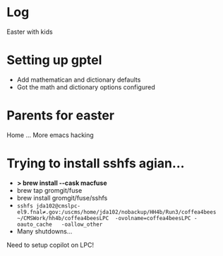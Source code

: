 
# Log

Easter with kids

# Setting up gptel
- Add mathematican and dictionary defaults
- Got the math and dictionary options configured

# Parents for easter


Home ... More emacs hacking

# Trying to install sshfs agian...
- **> brew install --cask macfuse**
- brew tap gromgit/fuse
- brew install gromgit/fuse/sshfs
- `sshfs jda102@cmslpc-el9.fnal≠.gov:/uscms/home/jda102/nobackup/HH4b/Run3/coffea4bees ~/CMSWork/hh4b/coffea4beesLPC  -ovolname=coffea4beesLPC -oauto_cache   -oallow_other`
- Many shutdowns...


Need to setup copilot on LPC!